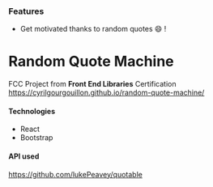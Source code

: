 ### Features

- Get motivated thanks to random quotes :smile: !

# Random Quote Machine
FCC Project from **Front End Libraries** Certification
https://cyrilgourgouillon.github.io/random-quote-machine/

#### Technologies
- React
- Bootstrap

#### API used
https://github.com/lukePeavey/quotable
